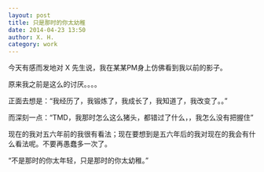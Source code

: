 ```yaml
---
layout: post
title: 只是那时的你太幼稚
date: 2014-04-23 13:50
author: X. H.
category: work
---
```


今天有感而发地对 X 先生说，我在某某PM身上仿佛看到我以前的影子。

原来我之前是这么的讨厌。。。。


正面去想是：“我经历了，我锻炼了，我成长了，我知道了，我改变了。。”

而深刻一点：“TMD，我那时怎么这么猪头，都错过了什么，，我怎么没有把握住”


现在的我对五六年前的我很有看法；现在要想到是五六年后的我对现在的我会有什么看法呢。不要再愚蠢多一次了。


“不是那时的你太年轻，只是那时的你太幼稚。”

